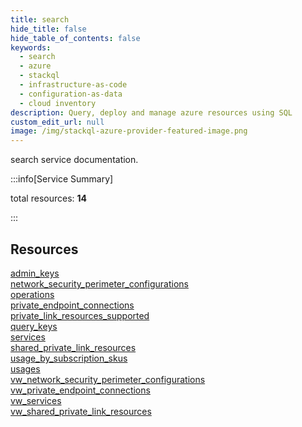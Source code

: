 ```yaml
---
title: search
hide_title: false
hide_table_of_contents: false
keywords:
  - search
  - azure
  - stackql
  - infrastructure-as-code
  - configuration-as-data
  - cloud inventory
description: Query, deploy and manage azure resources using SQL
custom_edit_url: null
image: /img/stackql-azure-provider-featured-image.png
---
```


search service documentation.

:::info[Service Summary]

total resources: __14__  

:::

## Resources
<div class="row">
<div class="providerDocColumn">
<a href="/services/search/admin_keys/">admin_keys</a><br />
<a href="/services/search/network_security_perimeter_configurations/">network_security_perimeter_configurations</a><br />
<a href="/services/search/operations/">operations</a><br />
<a href="/services/search/private_endpoint_connections/">private_endpoint_connections</a><br />
<a href="/services/search/private_link_resources_supported/">private_link_resources_supported</a><br />
<a href="/services/search/query_keys/">query_keys</a><br />
<a href="/services/search/services/">services</a>
</div>
<div class="providerDocColumn">
<a href="/services/search/shared_private_link_resources/">shared_private_link_resources</a><br />
<a href="/services/search/usage_by_subscription_skus/">usage_by_subscription_skus</a><br />
<a href="/services/search/usages/">usages</a><br />
<a href="/services/search/vw_network_security_perimeter_configurations/">vw_network_security_perimeter_configurations</a><br />
<a href="/services/search/vw_private_endpoint_connections/">vw_private_endpoint_connections</a><br />
<a href="/services/search/vw_services/">vw_services</a><br />
<a href="/services/search/vw_shared_private_link_resources/">vw_shared_private_link_resources</a>
</div>
</div>